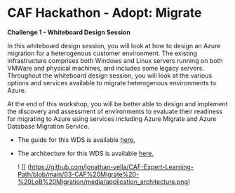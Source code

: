 # CAF Hackathon - Adopt: Migrate

**Challenge 1 - Whiteboard Design Session**

In this whiteboard design session, you will look at how to design an Azure migration for a heterogenous customer environment. The existing infrastructure comprises both Windows and Linux servers running on both VMWare and physical machines, and includes some legacy servers. Throughout the whiteboard design session, you will look at the various options and services available to migrate heterogenous environments to Azure.

At the end of this workshop, you will be better able to design and implement the discovery and assessment of environments to evaluate their readiness for migrating to Azure using services including Azure Migrate and Azure Database Migration Service.

- The guide for this WDS is available [here.](/03-CAF%20Migrate%20-%20LoB%20Migration/CAF-Migrate-WDS/WDS%20student%20guide%20-%20Line-of-business%20application%20migration.md)
- The architecture for this WDS is available [here.](https://github.com/jonathan-vella/CAF-Expert-Learning-Path/blob/main/03-CAF%20Migrate%20-%20LoB%20Migration/media/application_architecture.png)
  
  ! [] (https://github.com/jonathan-vella/CAF-Expert-Learning-Path/blob/main/03-CAF%20Migrate%20-%20LoB%20Migration/media/application_architecture.png)
